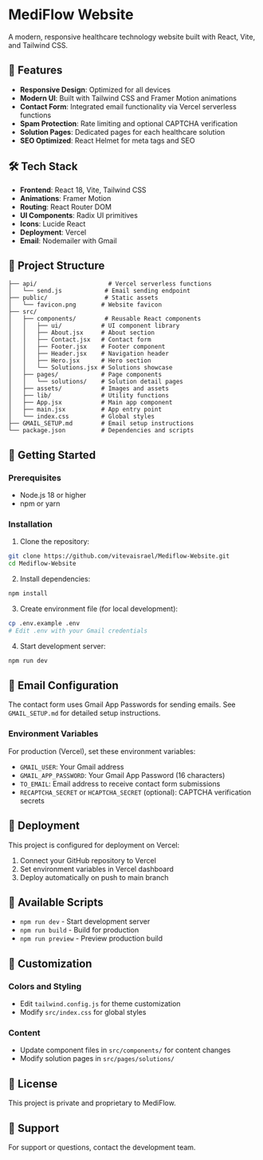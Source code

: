 # MediFlow Website

A modern, responsive healthcare technology website built with React, Vite, and Tailwind CSS.

## 🚀 Features

- **Responsive Design**: Optimized for all devices
- **Modern UI**: Built with Tailwind CSS and Framer Motion animations
- **Contact Form**: Integrated email functionality via Vercel serverless functions
- **Spam Protection**: Rate limiting and optional CAPTCHA verification
- **Solution Pages**: Dedicated pages for each healthcare solution
- **SEO Optimized**: React Helmet for meta tags and SEO

## 🛠️ Tech Stack

- **Frontend**: React 18, Vite, Tailwind CSS
- **Animations**: Framer Motion
- **Routing**: React Router DOM
- **UI Components**: Radix UI primitives
- **Icons**: Lucide React
- **Deployment**: Vercel
- **Email**: Nodemailer with Gmail

## 📁 Project Structure

```
├── api/                    # Vercel serverless functions
│   └── send.js            # Email sending endpoint
├── public/                # Static assets
│   └── favicon.png       # Website favicon
├── src/
│   ├── components/        # Reusable React components
│   │   ├── ui/           # UI component library
│   │   ├── About.jsx     # About section
│   │   ├── Contact.jsx   # Contact form
│   │   ├── Footer.jsx    # Footer component
│   │   ├── Header.jsx    # Navigation header
│   │   ├── Hero.jsx      # Hero section
│   │   └── Solutions.jsx # Solutions showcase
│   ├── pages/            # Page components
│   │   └── solutions/    # Solution detail pages
│   ├── assets/           # Images and assets
│   ├── lib/              # Utility functions
│   ├── App.jsx           # Main app component
│   ├── main.jsx          # App entry point
│   └── index.css         # Global styles
├── GMAIL_SETUP.md        # Email setup instructions
└── package.json          # Dependencies and scripts
```

## 🚀 Getting Started

### Prerequisites

- Node.js 18 or higher
- npm or yarn

### Installation

1. Clone the repository:
```bash
git clone https://github.com/vitevaisrael/Mediflow-Website.git
cd Mediflow-Website
```

2. Install dependencies:
```bash
npm install
```

3. Create environment file (for local development):
```bash
cp .env.example .env
# Edit .env with your Gmail credentials
```

4. Start development server:
```bash
npm run dev
```

## 📧 Email Configuration

The contact form uses Gmail App Passwords for sending emails. See `GMAIL_SETUP.md` for detailed setup instructions.

### Environment Variables

For production (Vercel), set these environment variables:
- `GMAIL_USER`: Your Gmail address
- `GMAIL_APP_PASSWORD`: Your Gmail App Password (16 characters)
- `TO_EMAIL`: Email address to receive contact form submissions
- `RECAPTCHA_SECRET` or `HCAPTCHA_SECRET` (optional): CAPTCHA verification secrets

## 🚀 Deployment

This project is configured for deployment on Vercel:

1. Connect your GitHub repository to Vercel
2. Set environment variables in Vercel dashboard
3. Deploy automatically on push to main branch

## 📝 Available Scripts

- `npm run dev` - Start development server
- `npm run build` - Build for production
- `npm run preview` - Preview production build

## 🎨 Customization

### Colors and Styling
- Edit `tailwind.config.js` for theme customization
- Modify `src/index.css` for global styles

### Content
- Update component files in `src/components/` for content changes
- Modify solution pages in `src/pages/solutions/`

## 📄 License

This project is private and proprietary to MediFlow.

## 🤝 Support

For support or questions, contact the development team.
